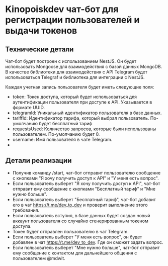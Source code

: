 # Kinopoiskdev чат-бот для регистрации пользователей и выдачи токенов

## Технические детали

Чат-бот будет построен с использованием NestJS. Он будет использовать Mongoose для взаимодействия с базой данных MongoDB. В качестве библиотеки для взаимодействия с API Telegram будет использоваться Telegraf и библиотека для интеграции с NestJS.

Каждая учетная запись пользователя будет иметь следующие поля:

* token: Токен доступа, который будет использоваться для аутентификации пользователя при доступе к API. Указывается в формате UUID.
* telegramId: Уникальный идентификатор пользователя в базе данных.
* tariffId: Идентификатор тарифа, который выбрал пользователь. По-умолчанию будет бесплатный тариф
* requestsUsed: Количество запросов, которые были использованы пользователем. По-умолчанию будет 0.
* username: Имя пользователя в чате Telegram.
* 
## Детали реализации

* Получив команду /start, чат-бот отправит пользователю сообщение с кнопками "Я хочу получить доступ к API" и "У меня есть вопрос".
* Если пользователь выберет "Я хочу получить доступ к API", чат-бот отправит ему сообщение с кнопками "Бесплатный тариф" и "Мне нужно больше".
* Если пользователь выберет "Бесплатный тариф", чат-бот добавит его в чат https://t.me/dev_to_dev и проверит выполнение этого требования. 
* Если пользователь вступил, в базе данных будет создан новый аккаунт пользователя со случайно сгенерированным токеном доступа. 
* Токен будет отправлен пользователю в чат Telegram.
* Если пользователь выберет "У меня есть вопрос", он будет добавлен в чат https://t.me/dev_to_dev. Где он сможет задать вопрос.
* Если пользователь выберет "Мне нужно больше", чат-бот отправит ему сообщение с контактом для дальнейшего общения с пользователем @mdwit.
